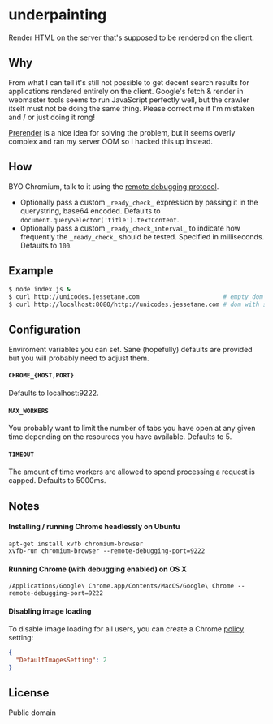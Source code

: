 # underpainting
Render HTML on the server that's supposed to be rendered on the client.

## Why
From what I can tell it's still not possible to get decent search results for applications rendered entirely on the client. Google's fetch & render in webmaster tools seems to run JavaScript perfectly well, but the crawler itself must not be doing the same thing. Please correct me if I'm mistaken and / or just doing it rong!

[Prerender](https://github.com/prerender/prerender) is a nice idea for solving the problem, but it seems overly complex and ran my server OOM so I hacked this up instead.

## How
BYO Chromium, talk to it using the [remote debugging protocol](https://developer.chrome.com/devtools/docs/debugger-protocol).
* Optionally pass a custom `_ready_check_` expression by passing it in the querystring, base64 encoded. Defaults to `document.querySelector('title').textContent`.
* Optionally pass a custom `_ready_check_interval_` to indicate how frequently the `_ready_check_` should be tested. Specified in milliseconds. Defaults to `100`.

## Example
```bash
$ node index.js &
$ curl http://unicodes.jessetane.com                       # empty dom
$ curl http://localhost:8080/http://unicodes.jessetane.com # dom with stuff
```

## Configuration
Enviroment variables you can set. Sane (hopefully) defaults are provided but you will probably need to adjust them.

#### `CHROME_{HOST,PORT}`
Defaults to localhost:9222.

#### `MAX_WORKERS`
You probably want to limit the number of tabs you have open at any given time depending on the resources you have available. Defaults to 5.

#### `TIMEOUT`
The amount of time workers are allowed to spend processing a request is capped. Defaults to 5000ms.

## Notes

#### Installing / running Chrome headlessly on Ubuntu
``` shell
apt-get install xvfb chromium-browser
xvfb-run chromium-browser --remote-debugging-port=9222
```

#### Running Chrome (with debugging enabled) on OS X
``` shell
/Applications/Google\ Chrome.app/Contents/MacOS/Google\ Chrome --remote-debugging-port=9222
```

#### Disabling image loading
To disable image loading for all users, you can create a Chrome [policy](https://www.chromium.org/developers/how-tos/enterprise/adding-new-policies) setting:
``` json
{
  "DefaultImagesSetting": 2
}
```

## License
Public domain
